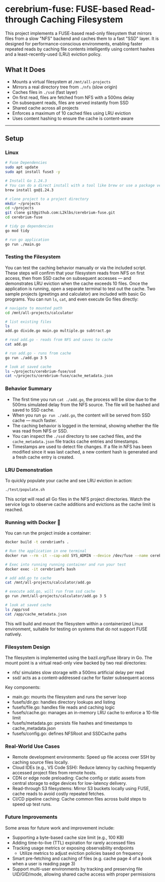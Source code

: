 # cerebrium-fuse: FUSE-based Read-through Caching Filesystem

This project implements a FUSE-based read-only filesystem that mirrors files from a slow "NFS" backend and caches them to a fast "SSD" layer. It is designed for performance-conscious environments, enabling faster repeated reads by caching file contents intelligently using content hashes and a least-recently-used (LRU) eviction policy.

## What It Does

- Mounts a virtual filesystem at `/mnt/all-projects`
- Mirrors a real directory tree from `./nfs` (slow origin)
- Caches files in `./ssd` (fast layer)
- On first read, files are fetched from NFS with a 500ms delay
- On subsequent reads, files are served instantly from SSD
- Shared cache across all projects
- Enforces a maximum of 10 cached files using LRU eviction
- Uses content hashing to ensure the cache is content-aware

---

## Setup

### Linux

```bash
# Fuse Dependencies
sudo apt update
sudo apt install fuse3 -y

# Install Go 1.24.3
# You can do a direct install with a tool like brew or use a package version manager like asdf
brew install go@1.24.3

# clone project to a project directory
mkdir ~/projects
cd ~/projects
git clone git@github.com:L2klbs/cerebrium-fuse.git
cd cerebrium-fuse

# tidy go dependencies
go mod tidy

# run go application
go run ./main.go
```

### Testing the Filesystem

You can test the caching behavior manually or via the included script. These steps will confirm that your filesystem reads from NFS on first access, then from SSD cache on subsequent accesses — and demonstrates LRU eviction when the cache exceeds 10 files. Once the application is running, open a separate terminal to test out the cache. Two sample projects (greetings and calculator) are included with basic Go programs.
You can run `ls`, `cat`, and even execute Go files directly:

```bash
# navigate to mounted path
cd /mnt/all-projects/calculator

# list existing files
ls
add.go divide.go main.go multiple.go subtract.go

# read add.go - reads from NFS and saves to cache
cat add.go

# run add.go - runs from cache
go run ./add.go 3 5

# look at saved cache
ls ~/projects/cerebrium-fuse/ssd
cat ~/projects/cerebrium-fuse/cache_metadata.json
```

### Behavior Summary
* The first time you run `cat ./add.go`, the process will be slow due to the 500ms simulated delay from the NFS source. The file will be hashed and saved to SSD cache.
* When you run `go run ./add.go`, the content will be served from SSD cache — much faster.
* The caching behavior is logged in the terminal, showing whether the file was read from NFS or SSD.
* You can inspect the `./ssd` directory to see cached files, and the `cache_metadata.json` file tracks cache entries and timestamps.
* Timestamps are used to detect file changes. If a file in NFS has been modified since it was last cached, a new content hash is generated and a fresh cache entry is created.

### LRU Demonstration
To quickly populate your cache and see LRU eviction in action:

```bash
./test/populate.sh
```

This script will read all Go files in the NFS project directories. Watch the service logs to observe cache additions and evictions as the cache limit is reached.

### Running with Docker 🐳
You can run the project inside a container:

```bash
docker build -t cerebriumfs .

# Run the application in one terminal
docker run --rm -it --cap-add SYS_ADMIN --device /dev/fuse --name cerebriumfs cerebriumfs

# Exec into running running container and run your test
docker exec -it cerebriumfs bash

# add add.go to cache
cat /mnt/all-projects/calculator/add.go

# execute add.go, will run from ssd cache
go run /mnt/all-projects/calculator/add.go 3 5

# look at saved cache
ls /app/ssd
cat /app/cache_metadata.json
```

This will build and mount the filesystem within a containerized Linux environment, suitable for testing on systems that do not support FUSE natively.

### Filesystem Design

The filesystem is implemented using the bazil.org/fuse library in Go. The mount point is a virtual read-only view backed by two real directories:

* nfs/ simulates slow storage with a 500ms artificial delay per read
* ssd/ acts as a content-addressed cache for faster subsequent access

Key components:
* main.go: mounts the filesystem and runs the server loop
* fusefs/dir.go: handles directory lookups and listing
* fusefs/file.go: handles file reads and caching logic
* fusefs/cache.go: manages an in-memory LRU cache to enforce a 10-file limit
* fusefs/metadata.go: persists file hashes and timestamps to cache_metadata.json
* fusefs/config.go: defines NFSRoot and SSDCache paths

### Real-World Use Cases
* Remote development environments: Speed up file access over SSH by caching source files locally.
* Cloud IDEs (e.g., VS Code SSH): Reduce latency by caching frequently accessed project files from remote hosts.
* CDN or edge node preloading: Cache config or static assets from central storage to edge devices for low-latency delivery.
* Read-through S3 filesystems: Mirror S3 buckets locally using FUSE, cache reads to avoid costly repeated fetches.
* CI/CD pipeline caching: Cache common files across build steps to speed up test runs.

### Future Improvements
Some areas for future work and improvement include:
* Supporting a byte-based cache size limit (e.g., 100 KB)
* Adding time-to-live (TTL) expiration for rarely accessed files
* Tracking usage metrics or exposing observability endpoints
    * Utilize metrics to adjust eviction policies based on frequency
* Smart pre-fetching and caching of files (e.g. cache page 4 of a book when a user is reading page 3)
* Support multi-user environments by tracking and preserving file UID/GID/mode, allowing shared cache access with proper permissions